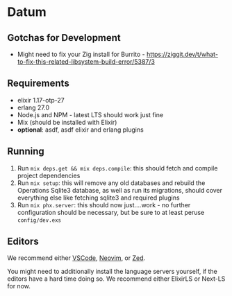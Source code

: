 # Datum

## Gotchas for Development

- Might need to fix your Zig install for Burrito - https://ziggit.dev/t/what-to-fix-this-related-libsystem-build-error/5387/3

## Requirements
 - elixir 1.17-otp-27
 - erlang 27.0
 - Node.js and NPM - latest LTS should work just fine
 - Mix (should be installed with Elixir)
 - **optional**: asdf, asdf elixir and erlang plugins


 ## Running
 1. Run `mix deps.get && mix deps.compile`: this should fetch and compile project dependencies
 2. Run `mix setup`: this will remove any old databases and rebuild the Operations Sqlite3 database, as well as run its migrations, should cover everything else like fetching sqlite3 and required plugins
 3. Run `mix phx.server`: this should now just....work - no further configuration should be necessary, but be sure to at least peruse `config/dev.exs`


 ## Editors
 We recommend either [VSCode](https://fly.io/phoenix-files/setup-vscode-for-elixir-development/), [Neovim](https://elixirforum.com/t/neovim-elixir-setup-configuration-from-scratch-guide/46310), or [Zed](https://zed.dev/docs/languages/elixir).

 You might need to additionally install the language servers yourself, if the editors have a hard time doing so. We recommend either ElixirLS or Next-LS for now.
